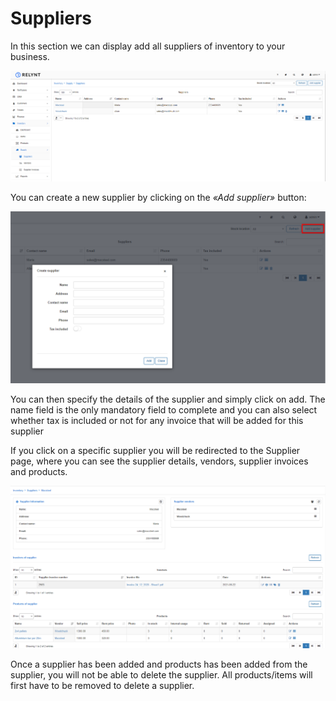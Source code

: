 Suppliers
==========

In this section we can display add all suppliers of inventory to your business.

![Suppliers](suppliers.png)

You can create a new supplier by clicking on the *«Add supplier»* button:

![Add supplier](add_supplier.png)

You can then specify the details of the supplier and simply click on add.
The name field is the only mandatory field to complete and you can also select whether tax is included or not for any invoice that will be added for this supplier

If you click on a specific supplier you will be redirected to the Supplier page, where you can see the supplier details, vendors, supplier invoices and products.

![Supplier page](supplier_page.png)   

Once a supplier has been added and products has been added from the supplier, you will not be able to delete the supplier. All products/items will first have to be removed to delete a supplier.
